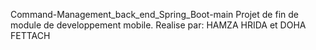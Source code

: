 Command-Management_back_end_Spring_Boot-main
Projet de fin de module de developpement mobile.
Realise par: HAMZA HRIDA et DOHA FETTACH
